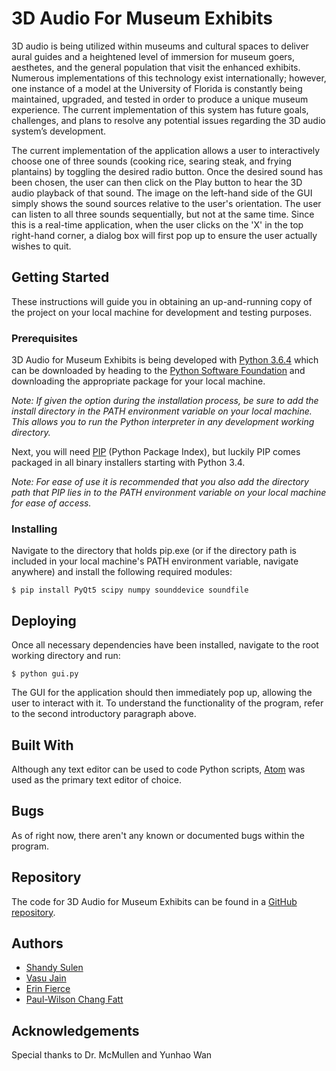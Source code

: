 # 3D Audio For Museum Exhibits
3D audio is being utilized within museums and cultural spaces to deliver aural guides and a heightened level of immersion for museum goers, aesthetes, and the general population that visit the enhanced exhibits. Numerous implementations of this technology exist internationally; however, one instance of a model at the University of Florida is constantly being maintained, upgraded, and tested in order to produce a unique museum experience. The current implementation of this system has future goals, challenges, and plans to resolve any potential issues regarding the 3D audio system’s development.

The current implementation of the application allows a user to interactively choose one of three sounds (cooking rice, searing steak, and frying plantains) by toggling the desired radio button. Once the desired sound has been chosen, the user can then click on the Play button to hear the 3D audio playback of that sound. The image on the left-hand side of the GUI simply shows the sound sources relative to the user's orientation. The user can listen to all three sounds sequentially, but not at the same time. Since this is a real-time application, when the user clicks on the 'X' in the top right-hand corner, a dialog box will first pop up to ensure the user actually wishes to quit.

## Getting Started
These instructions will guide you in obtaining an up-and-running copy of the project on your local machine for development and testing purposes.
### Prerequisites
3D Audio for Museum Exhibits is being developed with [Python 3.6.4](https://docs.python.org/3/) which can be downloaded by heading to the [Python Software Foundation](https://www.python.org/psf/) and downloading the appropriate package for your local machine.

*Note: If given the option during the installation process, be sure to add the install directory in the PATH environment variable on your local machine. This allows you to run the Python interpreter in any development working directory.*

Next, you will need [PIP](https://pypi.python.org/pypi/pip) (Python Package Index), but luckily PIP comes packaged in all binary installers starting with Python 3.4.

*Note: For ease of use it is recommended that you also add the directory path that PIP lies in to the PATH environment variable on your local machine for ease of access.*
### Installing
Navigate to the directory that holds pip.exe (or if the directory path is included in your local machine's PATH environment variable, navigate anywhere) and install the following required modules:

`$ pip install PyQt5 scipy numpy sounddevice soundfile`
## Deploying
Once all necessary dependencies have been installed, navigate to the root working directory and run:

`$ python gui.py`

The GUI for the application should then immediately pop up, allowing the user to interact with it. To understand the functionality of the program, refer to the second introductory paragraph above.
## Built With
Although any text editor can be used to code Python scripts, [Atom](https://atom.io/) was used as the primary text editor of choice.
## Bugs
As of right now, there aren't any known or documented bugs within the program.
## Repository
The code for 3D Audio for Museum Exhibits can be found in a [GitHub repository](https://github.com/shandysulen/3D-Audio-For-Museum-Exhibits).
## Authors
* [Shandy Sulen](https://github.com/shandysulen)
* [Vasu Jain](https://github.com/vasujain00)
* [Erin Fierce](https://github.com/erinfierce)
* [Paul-Wilson Chang Fatt](https://github.com/kimloy)
## Acknowledgements
Special thanks to Dr. McMullen and Yunhao Wan
